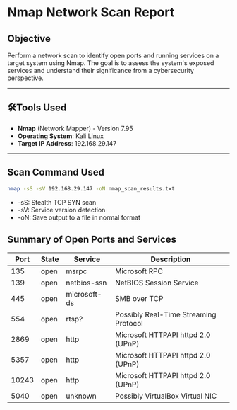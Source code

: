 # Nmap Network Scan Report

## Objective
Perform a network scan to identify open ports and running services on a target system using Nmap. The goal is to assess the system's exposed services and understand their significance from a cybersecurity perspective.

---

## 🛠Tools Used
- **Nmap** (Network Mapper) - Version 7.95
- **Operating System**: Kali Linux
- **Target IP Address**: 192.168.29.147

---

## Scan Command Used
```bash
nmap -sS -sV 192.168.29.147 -oN nmap_scan_results.txt
```
- -sS: Stealth TCP SYN scan
- -sV: Service version detection
- -oN: Save output to a file in normal format


## Summary of Open Ports and Services

| Port  | State | Service         | Description                                 |
|-------|-------|------------------|---------------------------------------------|
| 135   | open  | msrpc            | Microsoft RPC                               |
| 139   | open  | netbios-ssn      | NetBIOS Session Service                     |
| 445   | open  | microsoft-ds     | SMB over TCP                                |
| 554   | open  | rtsp?            | Possibly Real-Time Streaming Protocol       |
| 2869  | open  | http             | Microsoft HTTPAPI httpd 2.0 (UPnP)          |
| 5357  | open  | http             | Microsoft HTTPAPI httpd 2.0 (UPnP)          |
| 10243 | open  | http             | Microsoft HTTPAPI httpd 2.0 (UPnP)          |
| 5040  | open  | unknown          | Possibly VirtualBox Virtual NIC             |

